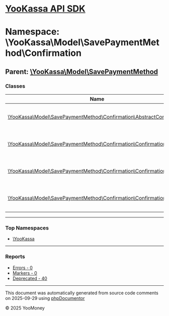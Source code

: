 # [YooKassa API SDK](../home.md)

# Namespace: \YooKassa\Model\SavePaymentMethod\Confirmation

## Parent: [\YooKassa\Model\SavePaymentMethod](../namespaces/yookassa-model-savepaymentmethod.md)

### Classes

| Name | Summary |
| ---- | ------- |
| [\YooKassa\Model\SavePaymentMethod\Confirmation\AbstractConfirmation](../classes/YooKassa-Model-SavePaymentMethod-Confirmation-AbstractConfirmation.md) | Класс, представляющий модель AbstractConfirmation. |
| [\YooKassa\Model\SavePaymentMethod\Confirmation\ConfirmationFactory](../classes/YooKassa-Model-SavePaymentMethod-Confirmation-ConfirmationFactory.md) | Класс, представляющий модель ConfirmationFactory. |
| [\YooKassa\Model\SavePaymentMethod\Confirmation\ConfirmationRedirect](../classes/YooKassa-Model-SavePaymentMethod-Confirmation-ConfirmationRedirect.md) | Класс, представляющий модель ConfirmationRedirect. |
| [\YooKassa\Model\SavePaymentMethod\Confirmation\ConfirmationType](../classes/YooKassa-Model-SavePaymentMethod-Confirmation-ConfirmationType.md) | Класс, представляющий модель ConfirmationType. |

---

### Top Namespaces

* [\YooKassa](../namespaces/yookassa.md)

---

### Reports
* [Errors - 0](../reports/errors.md)
* [Markers - 0](../reports/markers.md)
* [Deprecated - 40](../reports/deprecated.md)

---

This document was automatically generated from source code comments on 2025-09-29 using [phpDocumentor](http://www.phpdoc.org/)

&copy; 2025 YooMoney